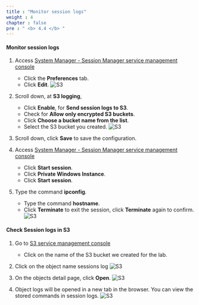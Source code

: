 ```yaml
---
title : "Monitor session logs"
weight : 4
chapter : false
pre : " <b> 4.4 </b> "
---
```


#### Monitor session logs

1. Access [System Manager - Session Manager service management console](https://console.aws.amazon.com/systems-manager/session-manager)
    - Click the **Preferences** tab.
    - Click **Edit**.
![S3](/images/2/68.png)

2. Scroll down, at **S3 logging**, 
    - Click **Enable**, for **Send session logs to S3**.
    - Check for **Allow only encrypted S3 buckets**.
    - Click **Choose a bucket name from the list**.
    - Select the S3 bucket you created.
![S3](/images/2/69.png)

3. Scroll down, click **Save** to save the configuration.

4. Access [System Manager - Session Manager service management console](https://console.aws.amazon.com/systems-manager/session-manager)
    - Click **Start session**.
    - Click **Private Windows Instance**.
    - Click **Start session**.

5. Type the command **ipconfig**.
    - Type the command **hostname**.
    - Click **Terminate** to exit the session, click **Terminate** again to confirm.
![S3](/images/2/70.png)


#### Check **Session logs** in **S3**

1. Go to [S3 service management console](https://s3.console.aws.amazon.com/s3/home)
    - Click on the name of the S3 bucket we created for the lab.

2. Click on the object name sessions log
![S3](/images/2/71.png)

3. On the objects detail page, click **Open**.
![S3](/images/2/72.png)

4. Object logs will be opened in a new tab in the browser. You can view the stored commands in session logs.
![S3](/images/2/73.png)